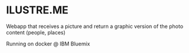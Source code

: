 # ILUSTRE.ME

Webapp that receives a picture and return a graphic version of the photo content (people, places)

Running on docker @ IBM Bluemix